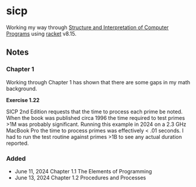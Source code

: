 # sicp
Working my way through [Structure and Interpretation of Computer Programs](https://mitp-content-server.mit.edu/books/content/sectbyfn/books_pres_0/6515/sicp.zip/index.html)
using [racket](https://racket-lang.org/) v8.15.

## Notes

### Chapter 1

Working through Chapter 1 has shown that there are some gaps in my math background.

**Exercise 1.22**

SICP 2nd Edition requests that the time to process each prime be noted.  When the
book was published circa 1996 the time required to test primes >1M was probably
significant. Running this example in 2024 on a 2.3 GHz MacBook Pro the time to
process primes was effectively < .01 seconds. I had to run the test routine
against primes >1B to see any actual duration reported.

### Added

- June 11, 2024 Chapter 1.1 The Elements of Programming
- June 13, 2024 Chapter 1.2 Procedures and Processes
